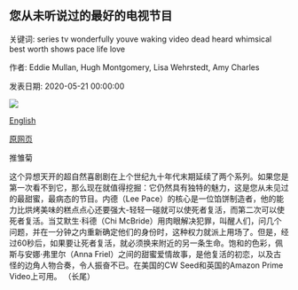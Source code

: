 ## 您从未听说过的最好的电视节目

关键词: series tv wonderfully youve waking video dead heard whimsical best worth shows pace life love

作者: Eddie Mullan, Hugh Montgomery, Lisa Wehrstedt, Amy Charles

发表日期: 2020-05-21 00:00:00

![](https://ichef.bbci.co.uk/wwfeatures/live/624_351/images/live/p0/8d/sy/p08dsyq9.jpg)

[English](The%20best%20TV%20shows%20you%E2%80%99ve%20never%20heard%20of.md)

[原网页](https://www.bbc.com/culture/article/20200521-the-best-tv-shows-youve-never-heard-of)

推雏菊

这个异想天开的超自然喜剧剧在上个世纪九十年代末期延续了两个系列。如果您是第一次看不到它，那么现在就值得挖掘：它仍然具有独特的魅力，这是您从未见过的最甜蜜，最病态的节目。内德（Lee Pace）的核心是一位馅饼制造者，他的能力比烘烤美味的糕点点心还要强大-轻轻一碰就可以使死者复活，而第二次可以使死者复活。当艾默生·科德（Chi McBride）用肉眼解决犯罪，叫醒人们，问几个问题，并在一分钟之内重新确定他们的身份时，这种权力就派上用场了。但是，经过60秒后，如果要让死者复活，就必须换来附近的另一条生命。饱和的色彩，佩斯与安娜·弗里尔（Anna Friel）之间的甜蜜爱情故事，是他复活的初恋，以及古怪的边角人物合奏，令人振奋不已。在美国的CW Seed和英国的Amazon Prime Video上可用。 （长尾）
